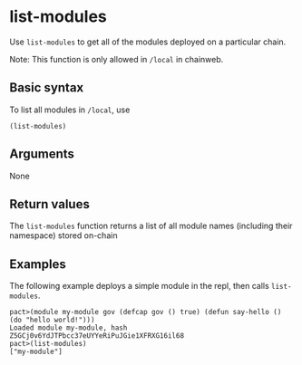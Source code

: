 # list-modules

Use `list-modules` to get all of the modules deployed on a particular chain.

Note: This function is only allowed in `/local` in chainweb.

## Basic syntax

To list all modules in `/local`, use

```pact
(list-modules)
```

## Arguments

None

## Return values

The `list-modules` function returns a list of all module names (including their namespace) stored on-chain

## Examples

The following example deploys a simple module in the repl, then calls `list-modules`.

```
pact>(module my-module gov (defcap gov () true) (defun say-hello () (do "hello world!")))
Loaded module my-module, hash Z5GCj0v6YdJTPbcc37eUYYeRiPuJGie1XFRXG16il68
pact>(list-modules)
["my-module"]
```
